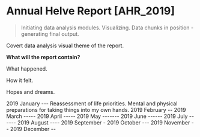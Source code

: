 # Annual Helve Report [AHR_2019]
> Initiating data analysis modules. Visualizing.
> Data chunks in position - generating final output.

Covert data analysis visual theme of the report.

**What will the report contain?**

What happened.

How it felt.

Hopes and dreams.

2019 January --- Reassessment of life priorities. Mental and physical preparations for taking things into my own hands.
2019 February --
2019 March -----
2019 April -----
2019 May -------
2019 June ------
2019 July ------
2019 August ----
2019 September -
2019 October ---
2019 November --
2019 December --
